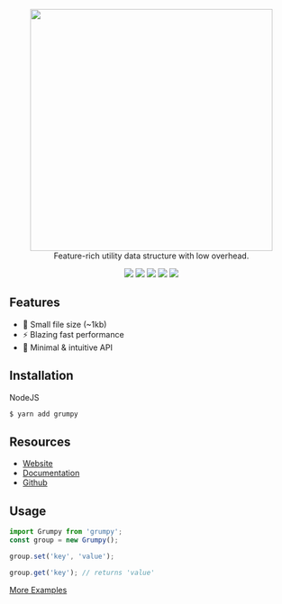 <p align="center">
    <img src="https://grumpy.js.org/img/grumpy-npm.svg" width="430">
    <br>Feature-rich utility data structure with low overhead.
</p>
<p align="center">
    <img src="https://badgen.net/david/dep/cringiest/grumpy?color=purple&style=flat">
    <img src="https://badgen.net/npm/v/grumpy?color=purple&style=flat">
    <img src="https://badgen.net/npm/dt/grumpy?color=purple&style=flat">
    <img src="https://badgen.net/badge/size/1.1%20MB/purple">
    <img src="https://badgen.net/npm/license/grumpy?color=purple&style=flat">
    <br>
</p>

## Features

* 🎉 Small file size (~1kb)  
* ⚡️ Blazing fast performance  
* 🚀 Minimal & intuitive API

## Installation

NodeJS
```bash
$ yarn add grumpy
```

## Resources

- [Website](https://grumpy.js.org/ "Website")
- [Documentation](https://grumpy.js.org/api "Documentation")
- [Github](https://github.com/cringiest/grumpy "Github")

## Usage

```js
import Grumpy from 'grumpy';
const group = new Grumpy();

group.set('key', 'value');

group.get('key'); // returns 'value'
```

[More Examples](https://grumpy.js.org/examples/ "More Examples")
